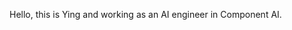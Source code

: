 Hello, this is Ying and working as an AI engineer in Component AI.

<!---
yli-cai/yli-cai is a ✨ special ✨ repository because its `README.md` (this file) appears on your GitHub profile.
You can click the Preview link to take a look at your changes.
--->
